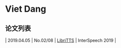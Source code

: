# Viet Dang

## 论文列表

| 2019.04.05 | No.02/08 | [LibriTTS](../Datasets/2019.04.05_LibriTTS.md) | InterSpeech 2019 |